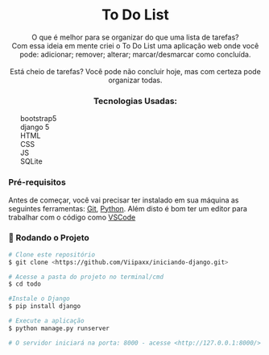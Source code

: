 <h1 align="center">To Do List</h1>
<p align="center">O que é melhor para se organizar do que uma lista de tarefas? <br> Com essa ideia em mente criei o To Do List uma aplicação web onde você pode: adicionar; remover; alterar; marcar/desmarcar como concluída. <br><br>Está cheio de tarefas? Você pode não concluir hoje, mas com certeza pode organizar todas.</p>

<h3 align="center">Tecnologias Usadas:</h3>
<ul style="list-style: none;">
<li>bootstrap5</li>
<li>django 5</li>
<li>HTML</li>
<li>CSS</li>
<li>JS</li>
<li>SQLite</li>
</ul>

### Pré-requisitos

Antes de começar, você vai precisar ter instalado em sua máquina as seguintes ferramentas:
[Git](https://git-scm.com), [Python](https://www.python.org/downloads/). 
Além disto é bom ter um editor para trabalhar com o código como [VSCode](https://code.visualstudio.com/)

### 🎲 Rodando o Projeto 

```bash
# Clone este repositório
$ git clone <https://github.com/Viipaxx/iniciando-django.git>

# Acesse a pasta do projeto no terminal/cmd
$ cd todo

#Instale o Django 
$ pip install django

# Execute a aplicação
$ python manage.py runserver

# O servidor iniciará na porta: 8000 - acesse <http://127.0.0.1:8000/>
```
